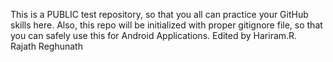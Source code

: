 This is a PUBLIC test repository, so that you all can practice your GitHub skills here. Also, this repo will be initialized with proper gitignore file, so that you can safely use this for Android Applications. 
Edited by Hariram.R.  
Rajath Reghunath

